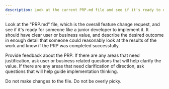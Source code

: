 ```yaml
---
description: Look at the current PRP.md file and see if it's ready to use.
---
```


Look at the "PRP.md" file, which is the overall feature change request, and see if it's ready for someone like a junior developer to implement it. It should have clear user or business value, and describe the desired outcome in enough detail that someone could reasonably look at the results of the work and know if the PRP was completed successfully.

Provide feedback about the PRP. If there are any areas that need justification, ask user or business related questions that will help clarify the value. If there are any areas that need clarification of direction, ask questions that will help guide implementation thinking.

Do not make changes to the file. Do not be overly picky.
